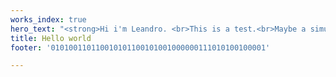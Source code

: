 ```yaml
---
works_index: true
hero_text: "<strong>Hi i'm Leandro. <br>This is a test.<br>Maybe a simulation.</strong>"
title: Hello world
footer: '010100110110010101100101001000000111010100100001'

---
```

<Hero :text="$page.frontmatter.hero_text" />
<WorksList />

<Hero :text="$page.frontmatter.footer" /> 